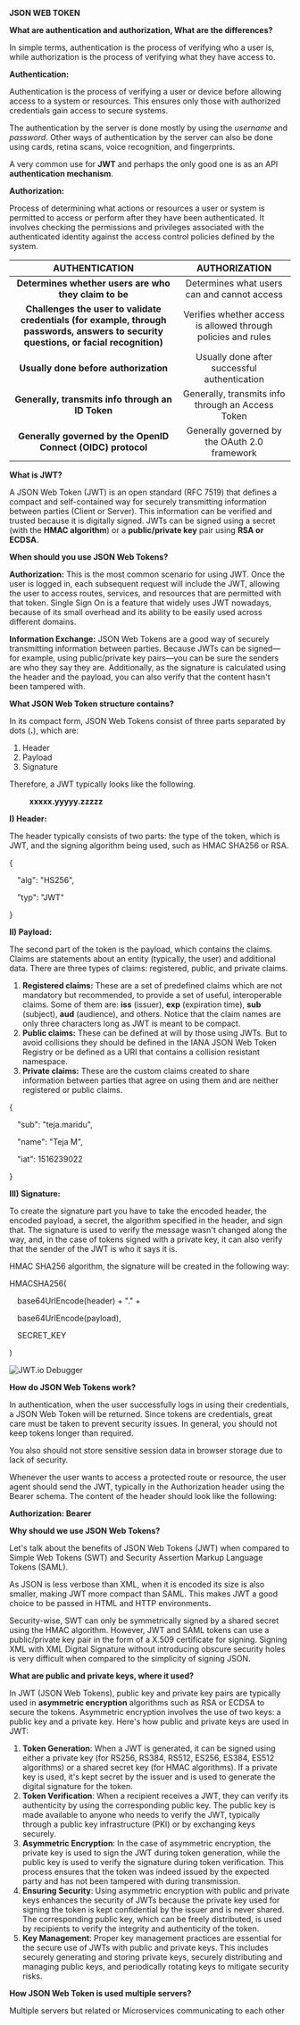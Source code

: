 **JSON WEB TOKEN**


**What are authentication and authorization, What are the differences?**

In simple terms, authentication is the process of verifying who a user is, while authorization is the process of verifying what they have access to.

**Authentication:** 

Authentication is the process of verifying a user or device before allowing access to a system or resources. This ensures only those with authorized credentials gain access to secure systems. 

The authentication by the server is done mostly by using the *username* and *password*. Other ways of authentication by the server can also be done using cards, retina scans, voice recognition, and fingerprints.

A very common use for **JWT** and perhaps the only good one is as an API **authentication mechanism**.

**Authorization:** 

Process of determining what actions or resources a user or system is permitted to access or perform after they have been authenticated. It involves checking the permissions and privileges associated with the authenticated identity against the access control policies defined by the system.


|**AUTHENTICATION**|**AUTHORIZATION**|
| :-: | :-: |
|**Determines whether users are who they claim to be**|Determines what users can and cannot access|
|**Challenges the user to validate credentials (for example, through passwords, answers to security questions, or facial recognition)**|Verifies whether access is allowed through policies and rules|
|**Usually done before authorization**|Usually done after successful authentication|
|**Generally, transmits info through an ID Token**|Generally, transmits info through an Access Token|
|**Generally governed by the OpenID Connect (OIDC) protocol**|Generally governed by the OAuth 2.0 framework|


**What is JWT?**

A JSON Web Token (JWT) is an open standard (RFC 7519) that defines a compact and self-contained way for securely transmitting information between parties (Client or Server). This information can be verified and trusted because it is digitally signed. JWTs can be signed using a secret (with the **HMAC algorithm**) or a **public/private key** pair using **RSA or ECDSA**.


**When should you use JSON Web Tokens?**

**Authorization:** This is the most common scenario for using JWT. Once the user is logged in, each subsequent request will include the JWT, allowing the user to access routes, services, and resources that are permitted with that token. Single Sign On is a feature that widely uses JWT nowadays, because of its small overhead and its ability to be easily used across different domains.

**Information Exchange:** JSON Web Tokens are a good way of securely transmitting information between parties. Because JWTs can be signed—for example, using public/private key pairs—you can be sure the senders are who they say they are. Additionally, as the signature is calculated using the header and the payload, you can also verify that the content hasn't been tampered with.


**What JSON Web Token structure contains?**

In its compact form, JSON Web Tokens consist of three parts separated by dots (**.**), which are:

1. Header
1. Payload
1. Signature

Therefore, a JWT typically looks like the following.

`     `**xxxxx.yyyyy.zzzzz**  

**I) Header:**

The header typically consists of two parts: the type of the token, which is JWT, and the signing algorithm being used, such as HMAC SHA256 or RSA.

{

`  `"alg": "HS256",

`  `"typ": "JWT"

}

**II) Payload:**

The second part of the token is the payload, which contains the claims. Claims are statements about an entity (typically, the user) and additional data. There are three types of claims: registered, public, and private claims.

1. **Registered claims:** These are a set of predefined claims which are not mandatory but recommended, to provide a set of useful, interoperable claims. Some of them are: **iss** (issuer), **exp** (expiration time), **sub** (subject), **aud** (audience), and others. Notice that the claim names are only three characters long as JWT is meant to be compact.
1. **Public claims:** These can be defined at will by those using JWTs. But to avoid collisions they should be defined in the IANA JSON Web Token Registry or be defined as a URI that contains a collision resistant namespace.
1. **Private claims:** These are the custom claims created to share information between parties that agree on using them and are neither registered or public claims.

{

`  `"sub": "teja.maridu",

`  `"name": "Teja M",

`  `"iat": 1516239022

}

**III) Signature:**

To create the signature part you have to take the encoded header, the encoded payload, a secret, the algorithm specified in the header, and sign that. The signature is used to verify the message wasn't changed along the way, and, in the case of tokens signed with a private key, it can also verify that the sender of the JWT is who it says it is.

HMAC SHA256 algorithm, the signature will be created in the following way:

HMACSHA256(

`  `base64UrlEncode(header) + "." +

`  `base64UrlEncode(payload),

`  `SECRET\_KEY

)

![JWT.io Debugger](Aspose.Words.5d9b29ea-e0a2-4688-ae59-c79a3db86f94.001.png)


**How do JSON Web Tokens work?**

In authentication, when the user successfully logs in using their credentials, a JSON Web Token will be returned. Since tokens are credentials, great care must be taken to prevent security issues. In general, you should not keep tokens longer than required.

You also should not store sensitive session data in browser storage due to lack of security.

Whenever the user wants to access a protected route or resource, the user agent should send the JWT, typically in the Authorization header using the Bearer schema. The content of the header should look like the following:

**Authorization: Bearer <token>**

**Why should we use JSON Web Tokens?**

Let's talk about the benefits of JSON Web Tokens (JWT) when compared to Simple Web Tokens (SWT) and Security Assertion Markup Language Tokens (SAML).

As JSON is less verbose than XML, when it is encoded its size is also smaller, making JWT more compact than SAML. This makes JWT a good choice to be passed in HTML and HTTP environments.

Security-wise, SWT can only be symmetrically signed by a shared secret using the HMAC algorithm. However, JWT and SAML tokens can use a public/private key pair in the form of a X.509 certificate for signing. Signing XML with XML Digital Signature without introducing obscure security holes is very difficult when compared to the simplicity of signing JSON.

**What are public and private keys, where it used?**

In JWT (JSON Web Tokens), public key and private key pairs are typically used in **asymmetric encryption** algorithms such as RSA or ECDSA to secure the tokens. Asymmetric encryption involves the use of two keys: a public key and a private key. Here's how public and private keys are used in JWT:

1. **Token Generation**: When a JWT is generated, it can be signed using either a private key (for RS256, RS384, RS512, ES256, ES384, ES512 algorithms) or a shared secret key (for HMAC algorithms). If a private key is used, it's kept secret by the issuer and is used to generate the digital signature for the token.
1. **Token Verification**: When a recipient receives a JWT, they can verify its authenticity by using the corresponding public key. The public key is made available to anyone who needs to verify the JWT, typically through a public key infrastructure (PKI) or by exchanging keys securely.
1. **Asymmetric Encryption**: In the case of asymmetric encryption, the private key is used to sign the JWT during token generation, while the public key is used to verify the signature during token verification. This process ensures that the token was indeed issued by the expected party and has not been tampered with during transmission.
1. **Ensuring Security**: Using asymmetric encryption with public and private keys enhances the security of JWTs because the private key used for signing the token is kept confidential by the issuer and is never shared. The corresponding public key, which can be freely distributed, is used by recipients to verify the integrity and authenticity of the token.
1. **Key Management**: Proper key management practices are essential for the secure use of JWTs with public and private keys. This includes securely generating and storing private keys, securely distributing and managing public keys, and periodically rotating keys to mitigate security risks.


**How JSON Web Token is used multiple servers?**

Multiple servers but related or Microservices communicating to each other


